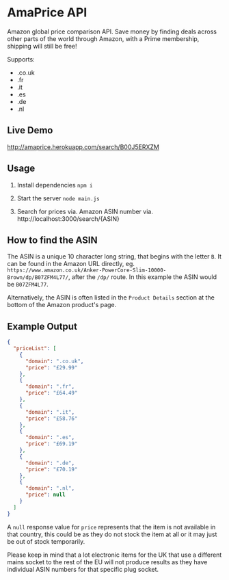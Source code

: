 # AmaPrice API

Amazon global price comparison API. Save money by finding deals across other parts of the world through Amazon, with a Prime membership, shipping will still be free!

Supports:

- .co.uk
- .fr
- .it
- .es
- .de
- .nl

## Live Demo

http://amaprice.herokuapp.com/search/B00J5ERXZM

## Usage

1. Install dependencies `npm i`

2. Start the server `node main.js`

3. Search for prices via. Amazon ASIN number via. http://localhost:3000/search/{ASIN}

## How to find the ASIN

The ASIN is a unique 10 character long string, that begins with the letter `B`. It can be found in the Amazon URL directly, eg. `https://www.amazon.co.uk/Anker-PowerCore-Slim-10000-Brown/dp/B07ZFM4L77/`, after the `/dp/` route. In this example the ASIN would be `B07ZFM4L77`.

Alternatively, the ASIN is often listed in the `Product Details` section at the bottom of the Amazon product's page.

## Example Output

```json
{
  "priceList": [
    {
      "domain": ".co.uk",
      "price": "£29.99"
    },
    {
      "domain": ".fr",
      "price": "£64.49"
    },
    {
      "domain": ".it",
      "price": "£58.76"
    },
    {
      "domain": ".es",
      "price": "£69.19"
    },
    {
      "domain": ".de",
      "price": "£70.19"
    },
    {
      "domain": ".nl",
      "price": null
    }
  ]
}
```

A `null` response value for `price` represents that the item is not available in that country, this could be as they do not stock the item at all or it may just be out of stock temporarily.

Please keep in mind that a lot electronic items for the UK that use a different mains socket to the rest of the EU will not produce results as they have individual ASIN numbers for that specific plug socket.

